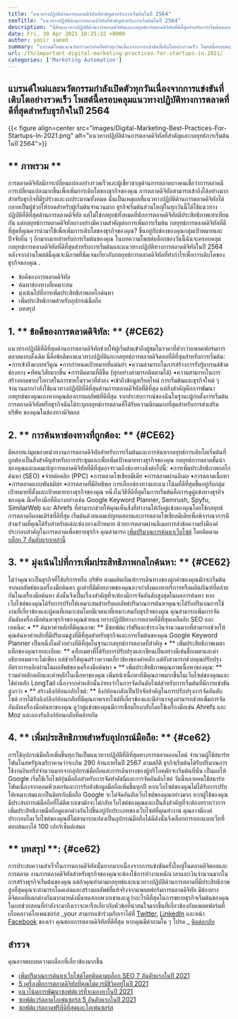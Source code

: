```yaml
---
title: "แนวทางปฏิบัติด้านการตลาดดิจิทัลที่สำคัญสำหรับการเริ่มต้นในปี 2564" 
seoTitle: "แนวทางปฏิบัติด้านการตลาดดิจิทัลที่สำคัญสำหรับการเริ่มต้นในปี 2564" 
description: "นี่คือแนวทางปฏิบัติด้านการตลาดดิจิทัลและกลยุทธ์การตลาดดิจิทัลที่ดีที่สุดสำหรับการเริ่มต้นและแนวโน้มทางธุรกิจที่เราจะเห็นในปี 2564" 
date: Fri, 30 Apr 2021 18:25:32 +0000
author: yasir saeed
summary: "แบรนด์ใหม่และนวัตกรรมกำลังเปิดตัวทุกวันเนื่องจากการแข่งขันที่เติบโตอย่างรวดเร็ว โพสต์นี้ครอบคลุมแนวทางปฏิบัติทางการตลาดที่ดีที่สุดสำหรับธุรกิจในปี 2564" 
url: /th/important-digital-marketing-practices-for-startups-in-2021/
categories: ['Marketing Automation']
---
```


## แบรนด์ใหม่และนวัตกรรมกำลังเปิดตัวทุกวันเนื่องจากการแข่งขันที่เติบโตอย่างรวดเร็ว โพสต์นี้ครอบคลุมแนวทางปฏิบัติทางการตลาดที่ดีที่สุดสำหรับธุรกิจในปี 2564

{{< figure align=center src="images/Digital-Marketing-Best-Practices-For-Startups-In-2021.png" alt="แนวทางปฏิบัติด้านการตลาดดิจิทัลที่สำคัญและกลยุทธ์การเริ่มต้นในปี 2564">}}


## ** ภาพรวม **
การตลาดดิจิทัลมีการเปลี่ยนแปลงอย่างรวดเร็วและผู้เชี่ยวชาญด้านการตลาดบางคนเชื่อว่าการตลาดมีการเปลี่ยนแปลงมากขึ้นเพื่อเพิ่มการเติบโตของธุรกิจของคุณ การตลาดดิจิทัลสามารถเข้าถึงได้อย่างมากสำหรับธุรกิจที่มีรูปร่างและงบประมาณทั้งหมด นั่นเป็นเหตุผลที่แนวทางปฏิบัติด้านการตลาดดิจิทัลได้กลายเป็นผู้ช่วยให้รอดสำหรับผู้เริ่มต้นจำนวนมาก
ธุรกิจเริ่มต้นส่วนใหญ่ในทุกวันนี้ได้ใช้แนวทางปฏิบัติที่ดีที่สุดด้านการตลาดดิจิทัล แต่ไม่ใช่กลยุทธ์ทั้งหมดที่นักการตลาดดิจิทัลมีประสิทธิภาพเท่าเทียมกัน แต่กลยุทธ์การตลาดดิจิทัลบางอย่างมีความสำคัญต่อการเพิ่มการเริ่มต้น กลยุทธ์การตลาดดิจิทัลที่ดีที่สุดที่คุณควรนำมาใช้เพื่อเพิ่มการเติบโตของธุรกิจของคุณ? ขึ้นอยู่กับช่องของคุณกลุ่มเป้าหมายและปัจจัยอื่น ๆ อีกมากมายสำหรับการเริ่มต้นของคุณ
ในบทความโพสต์บล็อกของวันนี้ฉันจะครอบคลุมกลยุทธ์การตลาดดิจิทัลที่ดีที่สุดสำหรับการเริ่มต้นและแนวทางปฏิบัติทางการตลาดดิจิทัลในปี 2564 หลังจากอ่านโพสต์นี้คุณจะมีภาพที่ชัดเจนเกี่ยวกับกลยุทธ์การตลาดดิจิทัลที่ทำกำไรเพื่อการเติบโตของธุรกิจของคุณ .
  * ข้อดีของการตลาดดิจิทัล
  * ค้นหาช่องทางที่เหมาะสม
  * มุ่งเน้นไปที่การเพิ่มประสิทธิภาพกลไกค้นหา
  * เพิ่มประสิทธิภาพสำหรับอุปกรณ์มือถือ
  * บทสรุป

## 1. ** ข้อดีของการตลาดดิจิทัล: ** {#CE62}
แนวทางปฏิบัติที่ดีที่สุดด้านการตลาดดิจิทัลช่วยให้ผู้เริ่มต้นเข้าถึงผู้ชมในราคาที่ต่ำกว่าแพลตฟอร์มการตลาดแบบดั้งเดิม นี่คือข้อดีของแนวทางปฏิบัติและกลยุทธ์การตลาดดิจิตอลที่ดีที่สุดสำหรับการเริ่มต้น:
•การเข้าถึงแบบทวีคูณ
•การกำหนดเป้าหมายที่แม่นยำ
•ความสามารถในการสร้างการรับรู้แบรนด์ข้ามช่องทาง
•ทัศนวิสัยมากขึ้น
•การติดตามที่ดีขึ้น (ทุกอย่างสามารถติดตามได้)
•ความสามารถในการสร้างยอดขาย/โอกาสในการขายในราคาที่ต่ำลง
•เข้าถึงข้อมูลเรียลไทม์
การเริ่มต้นและธุรกิจใหม่ ๆ จำนวนมากกำลังใช้แนวทางปฏิบัติที่ดีที่สุดด้านการตลาดดิจิทัลที่ดีที่สุด แต่สิ่งสำคัญคือการพัฒนากลยุทธ์ของคุณเองหากคุณต้องการผลลัพธ์ที่ดีที่สุด จากประสบการณ์ของฉันในฐานะผู้ก่อตั้งการเริ่มต้นการตลาดดิจิทัลหรือธุรกิจฉันได้ระบุกลยุทธ์การตลาดที่ได้รับความนิยมมากที่สุดสำหรับการส่งเสริม บริษัท ของคุณในช่องทางดิจิตอล

## 2. ** การค้นหาช่องทางที่ถูกต้อง: ** {#CE62}
มีหลายแง่มุมของหน่วยงานการตลาดดิจิทัลสำหรับการเริ่มต้นและการค้นหากลยุทธ์การเติบโตเริ่มต้นที่ถูกต้องเป็นสิ่งสำคัญสำหรับการประชุมและเพื่อเพิ่มเป้าหมายทางธุรกิจของคุณ กลยุทธ์การตลาดชั้นนำของคุณและแคมเปญการตลาดดิจิทัลที่ดีที่สุดอาจรวมถึงช่องทางดังต่อไปนี้:
•การเพิ่มประสิทธิภาพกลไกค้นหา (SEO)
•จ่ายต่อคลิก (PPC)
•การตลาดโซเชียลมีเดีย
•การตลาดผ่านอีเมล
•การตลาดเนื้อหา
•การตลาดแบบพันธมิตร
•การตลาดที่มีอิทธิพล
การเลือกช่องทางและแนวโน้มที่ดีที่สุดขึ้นอยู่กับกลุ่มเป้าหมายที่ตั้งและเป้าหมายทางธุรกิจของคุณ
หนึ่งในวิธีที่ดีที่สุดในการเริ่มต้นคือการดูคู่แข่งทางธุรกิจของคุณ มีเครื่องมือที่ดีบางอย่างเช่น Google Keyword Planner, Semrush, Spyfu, SimilarWeb และ Ahrefs ที่สามารถช่วยให้คุณเห็นสิ่งที่ทำงานให้กับคู่แข่งของคุณโดยใช้กลยุทธ์การตลาดอีคอมเมิร์ซที่ดีที่สุด เริ่มต้นด้วยแคมเปญทดสอบและการตลาดโซเชียลมีเดียเพื่อพิจารณาการมีส่วนร่วมที่คุณได้รับสำหรับแต่ละช่องทางเป้าหมาย ด้วยการตลาดผ่านอีเมลการส่งข้อความยังมีองค์ประกอบสำคัญในการตลาดเพื่อขยายธุรกิจ คุณสามารถ [เพิ่มปริมาณการค้นหาเว็บไซต์][1] โดยติดตาม [บล็อก 7 อันดับแรกเหล่านี้][1]

## 3. ** มุ่งเน้นไปที่การเพิ่มประสิทธิภาพกลไกค้นหา: ** {#CE62}
ไม่ว่าคุณจะเป็นธุรกิจที่ใช้บริการหรือ บริษัท ตามผลิตภัณฑ์การเดินทางของลูกค้าของคุณมักจะเริ่มต้นจากผลลัพธ์ของเครื่องมือค้นหา ลูกค้าที่มีศักยภาพของคุณอาจกำลังมองหาบริการหรือผลิตภัณฑ์ที่คล้ายกันในเครื่องมือค้นหา ดังนั้นจึงเป็นเรื่องสำคัญที่จะต้องมีการจัดอันดับสูงสุดในผลการค้นหา หากเว็บไซต์ของคุณได้รับการปรับให้เหมาะสมสำหรับผลลัพธ์ปริมาณการค้นหาคุณจะได้รับปริมาณการใช้งานที่เกี่ยวข้องและผู้คนที่เหมาะสมโดยมีเจตนาที่เหมาะสมกับธุรกิจของคุณ
คุณสามารถเพิ่มการจัดอันดับเครื่องมือค้นหาธุรกิจของคุณด้วยแนวทางปฏิบัติทางการตลาดที่ดีที่สุดเคล็ดลับ SEO และเทคนิค:
• ** ค้นหาคำหลักที่มีคุณภาพ: ** มีซอฟต์แวร์ฟรีและชำระเงินจำนวนมากที่สามารถช่วยให้คุณค้นหาคำหลักที่มีปริมาณสูงที่ดีที่สุดสำหรับธุรกิจและการเริ่มต้นของคุณ Google Keyword Planner เป็นหนึ่งในตัวอย่างที่ดีที่สุดในฐานะกลยุทธ์การตลาดที่สำคัญ
• ** เพิ่มประสิทธิภาพเมตาแท็กของคุณรายละเอียด: ** แท็กเมตาที่ได้รับการปรับปรุงและเขียนเป็นอย่างดีเช่นชื่อเมตาและคำอธิบายเมตาจะไม่เพียง แต่ช่วยให้คุณสร้างความเกี่ยวข้องของคำหลัก แต่ยังสามารถช่วยคุณปรับปรุงอัตราการคลิกผ่านในผลลัพธ์ของเครื่องมือค้นหา
• ** เพิ่มประสิทธิภาพคุณภาพเนื้อหาของคุณ: ** รวมคำหลักหลักและคำหลักในเนื้อหาของคุณ เพิ่มหน้าเนื้อหาที่มีคุณภาพมากขึ้นในเว็บไซต์ของคุณและใช้คำหลัก LongTail เนื่องจากคำหลักนั้นง่ายกว่าในการจัดอันดับไซต์สำหรับการเริ่มต้นที่มีการแข่งขันสูงกว่า
• ** สร้างลิงก์ย้อนกลับไซต์: ** ลิงก์ย้อนกลับเป็นปัจจัยสำคัญในการปรับปรุงการจัดอันดับไซต์ การได้รับลิงก์ลิงก์ย้อนกลับที่มีคุณภาพจากไซต์ที่เกี่ยวข้องและมีอำนาจสูงสามารถช่วยเพิ่มการจัดอันดับเครื่องมือค้นหาของคุณ ดูว่าคู่แข่งของคุณมีการเชื่อมโยงกลับโดยใช้เครื่องมือเช่น Ahrefs และ Moz และลองรับลิงก์ย้อนกลับที่คล้ายกัน

## 4. ** เพิ่มประสิทธิภาพสำหรับอุปกรณ์มือถือ: ** {#ce62}
การใช้อุปกรณ์มือถือเพิ่มขึ้นทุกวันเป็นแนวทางปฏิบัติที่ดีที่สุดทางการตลาดออนไลน์ จำนวนผู้ใช้สมาร์ทโฟนในสหรัฐอเมริกาคาดว่าจะเกิน 290 ล้านภายในปี 2567 ตามสถิติ ธุรกิจเริ่มต้นได้รับปริมาณการใช้งานอินทรีย์จำนวนมากจากอุปกรณ์มือถือและการเดินทางของผู้บริโภคมักจะเริ่มต้นที่นั่น เป็นผลให้ Google เริ่มใช้เว็บไซต์รุ่นมือถือสำหรับการจัดทำดัชนีและการจัดอันดับไซต์
วันนี้หลายคนใช้สมาร์ทโฟนเนื่องจากคอมพิวเตอร์และการรับส่งข้อมูลมือถือเพิ่มขึ้นทุกปี หากเว็บไซต์ของคุณไม่ได้รับการปรับให้เหมาะสมและเป็นมิตรกับมือถือ Google จะไม่จัดอันดับเว็บไซต์ของคุณอย่างมาก หากผู้ใช้ของคุณมีประสบการณ์มือถือที่ไม่ดีพวกเขามักจะไม่กลับเว็บไซต์ของคุณและเป็นสิ่งสำคัญที่จะต้องทราบว่าการเพิ่มประสิทธิภาพมือถือดูแตกต่างกันไปขึ้นอยู่กับประเภทของเว็บไซต์ที่คุณทำงาน คุณอาจมีองค์ประกอบในเว็บไซต์ของคุณที่ไม่สามารถแปลงเป็นอุปกรณ์มือถือได้ดีดังนั้นจึงเลือกการออกแบบเว็บที่ตอบสนองได้ 100 เปอร์เซ็นต์เสมอ

## ** บทสรุป **: {#ce62}
การประสบความสำเร็จในการตลาดดิจิทัลนั้นยากมากเนื่องจากการแข่งขันครั้งใหญ่ในตลาดดิจิตอลและการตลาด งานการตลาดดิจิทัลสำหรับธุรกิจของคุณจะต้องใช้การทำงานหนักเวลาและเงินจำนวนมากในการสร้างธุรกิจเริ่มต้นของคุณ แต่ถ้าคุณทำตามกลยุทธ์และแนวทางปฏิบัติด้านการตลาดที่มีประสิทธิภาพสูงที่สุดคุณจะสามารถโดดเด่นและสร้างผลลัพธ์ที่แท้จริงจากแพลตฟอร์มการตลาดดิจิทัล มีช่องทางดิจิตอลที่แตกต่างกันมากมายดังนั้นทดสอบพวกเขาและดูว่าอะไรดีที่สุดในการขยายธุรกิจเริ่มต้นของคุณ ในบทช่วยสอนที่กำลังจะมาถึงเราจะหารือเกี่ยวกับหัวข้อที่น่าสนใจมากขึ้นที่เกี่ยวข้องกับแพลตฟอร์มที่เก็บคลาวด์โอเพนซอร์ส
_your สามารถเข้าร่วมกับเราได้ที่ [Twitter][2], [LinkedIn][3] และหน้า [Facebook][4] ของเรา คุณชอบการตลาดดิจิทัลที่ดีที่สุด หากคุณมีคำถามใด ๆ โปรด _ [ติดต่อกลับ][5]

## สำรวจ
คุณอาจพบบทความบล็อกที่เกี่ยวข้องมากขึ้น
  * [เพิ่มปริมาณการค้นหาเว็บไซต์โดยติดตามบล็อก SEO 7 อันดับแรกในปี 2021][1]
  * [5 เครื่องมือการตลาดดิจิทัลที่คุณไม่ควรมีชีวิตอยู่ในปี 2021][6]
  * [แนวโน้มการพัฒนาซอฟต์แวร์ที่จะมองหาในปี 2021][7]
  * [ซอฟต์แวร์ตลาดโอเพ่นซอร์ส 5 อันดับแรกในปี 2021][8]
  * [ซอฟต์แวร์ตลาดฟรีที่ดีที่สุดและโอเพ่นซอร์ส][9]

  
[1]: https://blog.containerize.com/blogging/increase-website-search-traffic-by-following-top-7-seo-blogs/
[2]: https://twitter.com/containerize_co
[3]: https://www.linkedin.com/company/containerize/
[4]: http://facebook.com/containerize
[5]: mailto:yasir.saeed@aspose.com
[6]: https://blog.containerize.com/2021/01/03/5-digital-marketing-tools-you-shouldn%e2%80%99t-live-without-in-2021/
[7]: https://blog.containerize.com/marketplace/top-5-open-source-marketplace-software-in-2021/
[8]: https://blog.containerize.com/content-management/integrate-mautic-with-joomla-for-marketing-automation/
[9]: https://products.containerize.com/marketplace/
